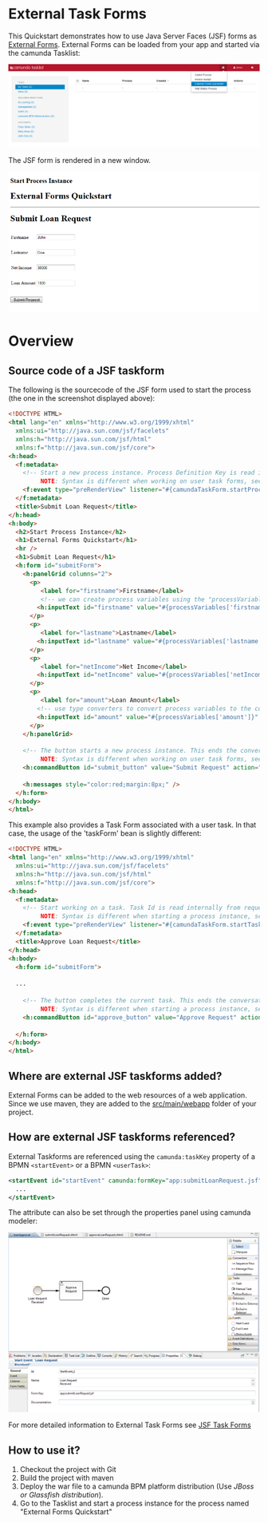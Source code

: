 # External Task Forms

This Quickstart demonstrates how to use Java Server Faces (JSF) forms as [External Forms](http://docs.camunda.org/latest/guides/user-guide/#tasklist-task-forms-external-task-forms). External Forms can be loaded from your app and started via the camunda Tasklist:

![External Forms Tasklist Screenshot][1]

The JSF form is rendered in a new window.

![External Forms Screenshot][2]

# Overview

## Source code of a JSF taskform

The following is the sourcecode of the JSF form used to start the process (the one in the screenshot displayed above):

```html
<!DOCTYPE HTML>
<html lang="en" xmlns="http://www.w3.org/1999/xhtml"
  xmlns:ui="http://java.sun.com/jsf/facelets"
  xmlns:h="http://java.sun.com/jsf/html"
  xmlns:f="http://java.sun.com/jsf/core">
<h:head>
  <f:metadata>    
    <!-- Start a new process instance. Process Definition Key is read internally from request parameters and cached in the CDI conversation scope.
         NOTE: Syntax is different when working on user task forms, see file "approveLoanRequest.xhtml". -->
    <f:event type="preRenderView" listener="#{camundaTaskForm.startProcessInstanceByKeyForm()}" />    
  </f:metadata>
  <title>Submit Loan Request</title>
</h:head>
<h:body>
  <h2>Start Process Instance</h2>
  <h1>External Forms Quickstart</h1>
  <hr />
  <h1>Submit Loan Request</h1>
  <h:form id="submitForm">
    <h:panelGrid columns="2">  
      <p>
         <label for="firstname">Firstname</label>
         <!-- we can create process variables using the "processVariables" map -->
        <h:inputText id="firstname" value="#{processVariables['firstname']}" required="true" />
      </p>
      <p>
         <label for="lastname">Lastname</label>
        <h:inputText id="lastname" value="#{processVariables['lastname']}" required="true" />
      </p> 
      <p>
         <label for="netIncome">Net Income</label>
        <h:inputText id="netIncome" value="#{processVariables['netIncome']}" converter="javax.faces.Integer" required="true" />      
      </p>  
      <p>
         <label for="amount">Loan Amount</label>
        <!-- use type converters to convert process variables to the correct type. -->
        <h:inputText id="amount" value="#{processVariables['amount']}" converter="javax.faces.Integer" required="true" />      
      </p>
    </h:panelGrid>

    <!-- The button starts a new process instance. This ends the conversation and redirects us to the tasklist.    
         NOTE: Syntax is different when working on user task forms, see file "approveLoanRequest.xhtml". -->
    <h:commandButton id="submit_button" value="Submit Request" action="#{camundaTaskForm.completeProcessInstanceForm()}" />
  
    <h:messages style="color:red;margin:8px;" />
  </h:form>
</h:body>
</html>
```

This example also provides a Task Form associated with a user task. In that case, the usage of the 'taskForm' bean is slightly different:

```html
<!DOCTYPE HTML>
<html lang="en" xmlns="http://www.w3.org/1999/xhtml"
  xmlns:ui="http://java.sun.com/jsf/facelets"
  xmlns:h="http://java.sun.com/jsf/html"
  xmlns:f="http://java.sun.com/jsf/core">
<h:head>
  <f:metadata>
    <!-- Start working on a task. Task Id is read internally from request parameters and cached in the CDI conversation scope.
         NOTE: Syntax is different when starting a process instance, see file "submitLoanRequest.xhtml". -->
    <f:event type="preRenderView" listener="#{camundaTaskForm.startTaskForm()}" />
  </f:metadata>
  <title>Approve Loan Request</title>
</h:head>
<h:body>
  <h:form id="submitForm">

  ...  

    <!-- The button completes the current task. This ends the conversation and redirects us to the tasklist.    
         NOTE: Syntax is different when starting a process instance, see file "submitLoanRequest.xhtml". -->
    <h:commandButton id="approve_button" value="Approve Request" action="#{camundaTaskForm.completeTask()}" />

  </h:form>
</h:body>
</html>
```


## Where are external JSF taskforms added?

External Forms can be added to the web resources of a web application. Since we use maven, they are added to the [src/main/webapp][4] folder of your project.

## How are external JSF taskforms referenced?

External Taskforms are referenced using the `camunda:taskKey` property of a BPMN `<startEvent>` or a BPMN `<userTask>`:

```xml
<startEvent id="startEvent" camunda:formKey="app:submitLoanRequest.jsf" name="Loan Request Received">
  ...
</startEvent>
```

The attribute can also be set through the properties panel using camunda modeler:

![External Forms Screenshot Modeler][3]

For more detailed information to External Task Forms see [JSF Task Forms](http://docs.camunda.org/latest/real-life/how-to/#user-interface-jsf-task-forms)

## How to use it?

1. Checkout the project with Git
2. Build the project with maven
3. Deploy the war file to a camunda BPM platform distribution (Use *JBoss or Glassfish distribution*).
4. Go to the Tasklist and start a process instance for the process named "External Forms Quickstart"

[1]: docs/screenshot-tasklist.png
[2]: docs/screenshot.png
[3]: docs/screenshot-modeler.png
[4]: src/main/webapp
